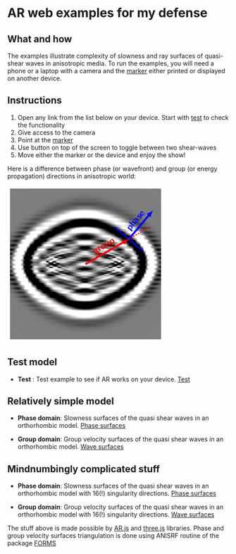 # AR web examples for my defense

## What and how
The examples illustrate complexity of slowness and ray surfaces of quasi-shear waves in anisotropic media. To run the examples, you will need a phone or a laptop with a camera and the [marker](https://raw.githubusercontent.com/yuriyi/Defense-AR/master/source/images/phd.png) either printed or displayed on another device.

## Instructions
1. Open any link from the list below on your device. Start with [test](https://yuriyi.github.io/Defense-AR/apps/test.html) to check the functionality
2. Give access to the camera
3. Point at the [marker](https://raw.githubusercontent.com/yuriyi/Defense-AR/master/source/images/phd.png)
4. Use button on top of the screen to toggle between two shear-waves
5. Move either the marker or the device and enjoy the show!

Here is a difference between phase (or wavefront) and group (or energy propagation) directions in anisotropic world:

![alt text](./source/images/PhaseGroup.png)

## Test model

- **Test** : Test example to see if AR works on your device. [Test](https://yuriyi.github.io/Defense-AR/apps/test.html)

## Relatively simple model

- **Phase domain**: Slowness surfaces of the quasi shear waves in an orthorhombic model. [Phase surfaces](https://yuriyi.github.io/Defense-AR/apps/phase.html)

- **Group domain**: Group velocity surfaces of the quasi shear waves in an orthorhombic model. [Wave surfaces](https://yuriyi.github.io/Defense-AR/apps/group.html)

## Mindnumbingly complicated stuff

- **Phase domain**: Slowness surfaces of the quasi shear waves in an orthorhombic model with 16(!) singularity directions. [Phase surfaces](https://yuriyi.github.io/Defense-AR/apps/phase_singularities.html)

- **Group domain**: Group velocity surfaces of the quasi shear waves in an orthorhombic model with 16(!) singularity directions. [Wave surfaces](https://yuriyi.github.io/Defense-AR/apps/group_singularities.html)

The stuff above is made possible by [AR.js](https://github.com/jeromeetienne/AR.js) and [three.js](https://github.com/mrdoob/three.js/) libraries. Phase and group velocity surfaces triangulation is done using ANISRF routine of the package [FORMS](http://sw3d.mff.cuni.cz/software/sw3dcd21/forms/forms.htm)
